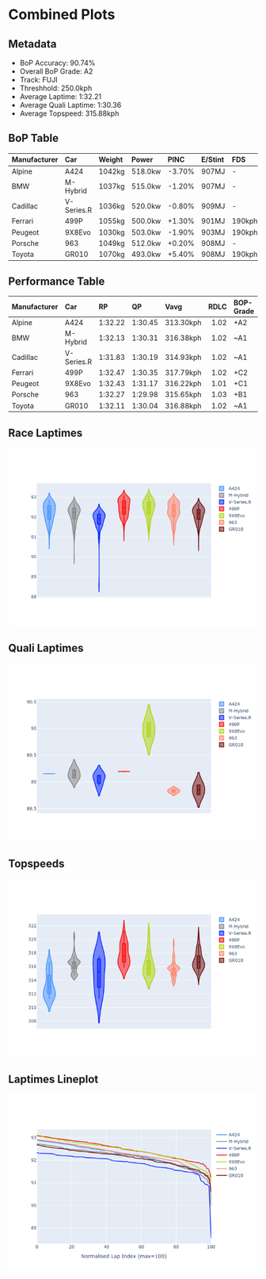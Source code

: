 # Combined Plots

## Metadata

- BoP Accuracy: 90.74%
- Overall BoP Grade: A2
- Track: FUJI
- Threshhold: 250.0kph
- Average Laptime: 1:32.21
- Average Quali Laptime: 1:30.36
- Average Topspeed: 315.88kph

## BoP Table
| Manufacturer   | Car        | Weight   | Power   | PINC   | E/Stint   | FDS    | RDP    | QDP    | TDP   |
|:---------------|:-----------|:---------|:--------|:-------|:----------|:-------|:-------|:-------|:------|
| Alpine         | A424       | 1042kg   | 518.0kw | -3.70% | 907MJ     | -      | 49.77% | 25.00% | 9.44% |
| BMW            | M-Hybrid   | 1037kg   | 515.0kw | -1.20% | 907MJ     | -      | 49.88% | 60.00% | 6.84% |
| Cadillac       | V-Series.R | 1036kg   | 520.0kw | -0.80% | 909MJ     | -      | 46.63% | 75.00% | 3.70% |
| Ferrari        | 499P       | 1055kg   | 500.0kw | +1.30% | 901MJ     | 190kph | 52.53% | 11.11% | 7.86% |
| Peugeot        | 9X8Evo     | 1030kg   | 503.0kw | -1.90% | 903MJ     | 190kph | 51.88% | 40.00% | 2.90% |
| Porsche        | 963        | 1049kg   | 512.0kw | +0.20% | 908MJ     | -      | 48.03% | 20.00% | 5.44% |
| Toyota         | GR010      | 1070kg   | 493.0kw | +5.40% | 908MJ     | 190kph | 49.73% | 33.33% | 7.04% |

## Performance Table
| Manufacturer   | Car        | RP      | QP      | Vavg      |   RDLC | BOP-Grade   | Match   |
|:---------------|:-----------|:--------|:--------|:----------|-------:|:------------|:--------|
| Alpine         | A424       | 1:32.22 | 1:30.45 | 313.30kph |   1.02 | +A2         | 93.40%  |
| BMW            | M-Hybrid   | 1:32.13 | 1:30.31 | 316.38kph |   1.02 | ~A1         | 99.52%  |
| Cadillac       | V-Series.R | 1:31.83 | 1:30.19 | 314.93kph |   1.02 | ~A1         | 98.89%  |
| Ferrari        | 499P       | 1:32.47 | 1:30.35 | 317.79kph |   1.02 | +C2         | 74.28%  |
| Peugeot        | 9X8Evo     | 1:32.43 | 1:31.17 | 316.22kph |   1.01 | +C1         | 79.19%  |
| Porsche        | 963        | 1:32.27 | 1:29.98 | 315.65kph |   1.03 | +B1         | 89.94%  |
| Toyota         | GR010      | 1:32.11 | 1:30.04 | 316.88kph |   1.02 | ~A1         | 100.00% |

## Race Laptimes
![Race Laptimes](images/race_violin.png)

## Quali Laptimes
![Quali Laptimes](images/quali_violin.png)

## Topspeeds
![Topspeeds](images/topspeed_violin.png)

## Laptimes Lineplot
![Laptimes Lineplot](images/laptime_line.png)


